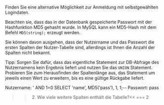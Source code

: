 Finden Sie eine alternative Möglichkeit zur Anmeldung mit selbstgewählten Logindaten.

Beachten sie, dass das in der Datenbank gespeicherte Passwort mit der Hashfunktion MD5 
gehasht wurde. In MySQL kann ein MD5-Hash mit dem Befehl `MD5(string);` erzeugt werden.

Sie können davon ausgehen, dass der Nutzername und das Passwort die ersten Spalten der Nutzer-Tabelle sind, 
allerdings ist Ihnen die Anzahl der Spalten nicht bekannt.

Tipp:
Sorgen Sie dafür, dass das eigentliche Statement zur DB-Abfrage des Nutzernamens kein Ergebnis liefert 
und nutzen Sie das `UNION` Statement. Probieren Sie zum Herausfinden der Spaltenlänge aus, das Statement
um jeweils einen Wert zu erweitern, bis es eine gültige Rückgabe liefert.

Nutzername: ' AND 1=0 SELECT 'name', MD5('pass'), 1, 1;--
Passwort: pass

>>2) Wie viele weitere Spalten enthält die Tabelle?<<
=== 2
